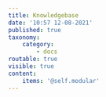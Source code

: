 ```yaml
---
title: Knowledgebase
date: '10:57 12-08-2021'
published: true
taxonomy:
    category:
        - docs
routable: true
visible: true
content:
    items: '@self.modular'
---
```


